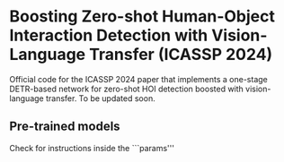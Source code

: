 # Boosting Zero-shot Human-Object Interaction Detection with Vision-Language Transfer (ICASSP 2024)

Official code for the ICASSP 2024 paper that implements a one-stage DETR-based network for zero-shot HOI detection boosted with vision-language transfer. To be updated soon.


## Pre-trained models
Check for instructions inside the ```params'''
